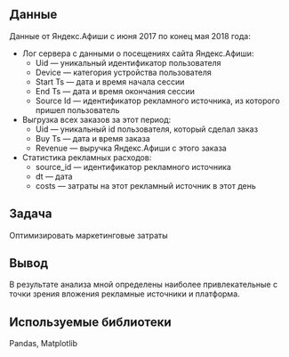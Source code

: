 ## Данные
Данные от Яндекс.Афиши с июня 2017 по конец мая 2018 года:
- Лог сервера с данными о посещениях сайта Яндекс.Афиши:
  - Uid — уникальный идентификатор пользователя
  - Device — категория устройства пользователя
  - Start Ts — дата и время начала сессии
  - End Ts — дата и время окончания сессии
  - Source Id — идентификатор рекламного источника, из которого пришел пользователь
- Выгрузка всех заказов за этот период:
  - Uid — уникальный id пользователя, который сделал заказ
  - Buy Ts — дата и время заказа
  - Revenue — выручка Яндекс.Афиши с этого заказа
- Статистика рекламных расходов:
  - source_id — идентификатор рекламного источника
  - dt — дата
  - costs — затраты на этот рекламный источник в этот день
 
 ## Задача
Оптимизировать маркетинговые затраты
 
 ## Вывод
В результате анализа мной определены наиболее привлекательные с точки зрения вложения рекламные источники и платформа.

## Используемые библиотеки
Pandas, Matplotlib

